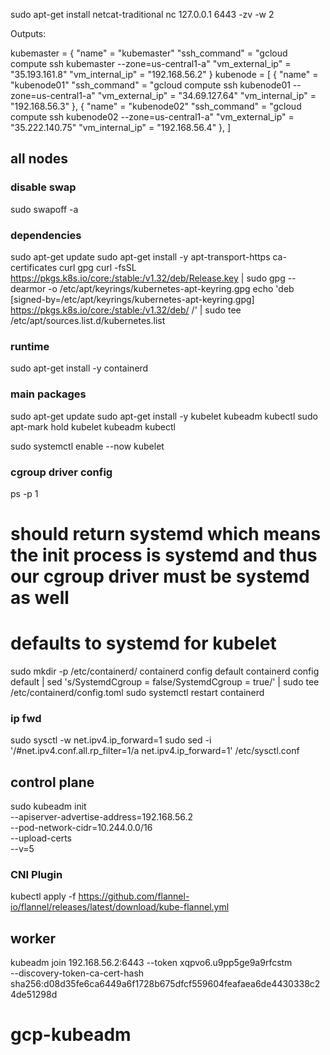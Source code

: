 sudo apt-get install netcat-traditional
nc 127.0.0.1 6443 -zv -w 2


Outputs:

kubemaster = {
  "name" = "kubemaster"
  "ssh_command" = "gcloud compute ssh kubemaster --zone=us-central1-a"
  "vm_external_ip" = "35.193.161.8"
  "vm_internal_ip" = "192.168.56.2"
}
kubenode = [
  {
    "name" = "kubenode01"
    "ssh_command" = "gcloud compute ssh kubenode01 --zone=us-central1-a"
    "vm_external_ip" = "34.69.127.64"
    "vm_internal_ip" = "192.168.56.3"
  },
  {
    "name" = "kubenode02"
    "ssh_command" = "gcloud compute ssh kubenode02 --zone=us-central1-a"
    "vm_external_ip" = "35.222.140.75"
    "vm_internal_ip" = "192.168.56.4"
  },
]





## all nodes

### disable swap
sudo swapoff -a

### dependencies


sudo apt-get update
sudo apt-get install -y apt-transport-https ca-certificates curl gpg
curl -fsSL https://pkgs.k8s.io/core:/stable:/v1.32/deb/Release.key | sudo gpg --dearmor -o /etc/apt/keyrings/kubernetes-apt-keyring.gpg
echo 'deb [signed-by=/etc/apt/keyrings/kubernetes-apt-keyring.gpg] https://pkgs.k8s.io/core:/stable:/v1.32/deb/ /' | sudo tee /etc/apt/sources.list.d/kubernetes.list

### runtime

sudo apt-get install -y containerd

### main packages
sudo apt-get update
sudo apt-get install -y kubelet kubeadm kubectl
sudo apt-mark hold kubelet kubeadm kubectl


sudo systemctl enable --now kubelet

### cgroup driver config
ps -p 1
# should return systemd which means the init process is systemd and thus our cgroup driver must be systemd as well
# defaults to systemd for kubelet

sudo mkdir -p /etc/containerd/
containerd config default 
containerd config default | sed 's/SystemdCgroup = false/SystemdCgroup = true/' | sudo tee /etc/containerd/config.toml
sudo systemctl restart containerd

### ip fwd
sudo sysctl -w net.ipv4.ip_forward=1
sudo sed -i '/#net.ipv4.conf.all.rp_filter=1/a net.ipv4.ip_forward=1' /etc/sysctl.conf


## control plane
sudo kubeadm init  \
  --apiserver-advertise-address=192.168.56.2 \
  --pod-network-cidr=10.244.0.0/16 \
  --upload-certs \
  --v=5

### CNI Plugin
kubectl apply -f https://github.com/flannel-io/flannel/releases/latest/download/kube-flannel.yml


## worker
kubeadm join 192.168.56.2:6443 --token xqpvo6.u9pp5ge9a9rfcstm \
        --discovery-token-ca-cert-hash sha256:d08d35fe6ca6449a6f1728b675dfcf559604feafaea6de4430338c24de51298d

# gcp-kubeadm
